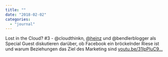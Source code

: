 ```yaml
---
title: ""
date: "2018-02-02"
categories: 
  - "journal"
---
```


Lost in the Cloud? #3 - @cloudthinkn, [@heinz](https://micro.blog/heinz) und @bendlerblogger als Special Guest diskutieren darüber, ob Facebook ein bröckelnder Riese ist und warum Beziehungen das Ziel des Marketing sind [youtu.be/31IpPluC9...](https://youtu.be/31IpPluC9c0)

